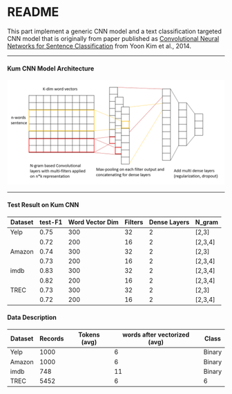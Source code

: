 # README

This part implement a generic CNN model and a text classification targeted CNN model that is originally from paper published as [Convolutional Neural Networks for Sentence Classification](https://arxiv.org/pdf/1408.5882.pdf) from Yoon Kim et al., 2014.

------

#### Kum CNN Model Architecture

![](kum_cnn.PNG)

------

#### Test Result on Kum CNN

| Dataset | test-F1 | Word Vector Dim | Filters | Dense Layers | N_gram  |
| ------- | ------- | --------------- | ------- | ------------ | ------- |
| Yelp    | 0.75    | 300             | 32      | 2            | [2,3]   |
|         | 0.72    | 200             | 16      | 2            | [2,3,4] |
| Amazon  | 0.74    | 300             | 32      | 2            | [2,3]   |
|         | 0.73    | 200             | 16      | 2            | [2,3,4] |
| imdb    | 0.83    | 300             | 32      | 2            | [2,3,4] |
|         | 0.82    | 200             | 16      | 2            | [2,3,4] |
| TREC    | 0.73    | 300             | 32      | 2            | [2,3]   |
|         | 0.72    | 200             | 16      | 2            | [2,3,4] |

#### Data Description

| Dataset | Records | Tokens (avg) | words after vectorized (avg) | Class  |
| ------- | ------- | ------------ | ---------------------------- | ------ |
| Yelp    | 1000    |              | 6                            | Binary |
| Amazon  | 1000    |              | 6                            | Binary |
| imdb    | 748     |              | 11                           | Binary |
| TREC    | 5452    |              | 6                            | 6      |

